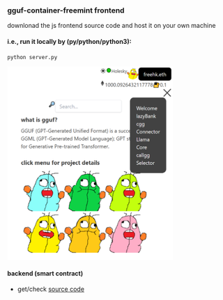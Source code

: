 ### gguf-container-freemint frontend
downlonad the js frontend source code and host it on your own machine
#### i.e., run it locally by (py/python/python3):
```
python server.py
```
[<img src="https://raw.githubusercontent.com/calcuis/simple-bank-contract/master/demo1.png" width="380" height="445">](https://raw.githubusercontent.com/calcuis/simple-bank-contract/master/demo1.png)
#### backend (smart contract)
- get/check [source code](https://github.com/calcuis/container-freemint/)
